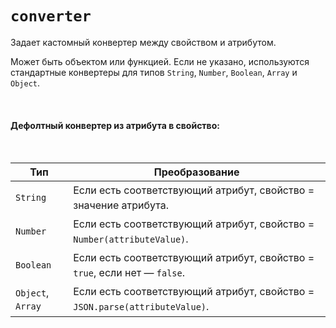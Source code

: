 # `converter`

Задает кастомный конвертер между свойством и атрибутом.

Может быть объектом или функцией. Если не указано, используются стандартные конвертеры для типов `String`, `Number`, `Boolean`, `Array` и `Object`.

<br>

#### Дефолтный конвертер из атрибута в свойство:
<br>

| Тип               | Преобразование
|-------------------|----------------------------------------------------------------------------|
| `String`          | Если есть соответствующий атрибут, свойство = значение атрибута.
| `Number`          | Если есть соответствующий атрибут, свойство = `Number(attributeValue)`.
| `Boolean`         | Если есть соответствующий атрибут, свойство = `true`, если нет — `false`.
| `Object`, `Array` | Если есть соответствующий атрибут, свойство = `JSON.parse(attributeValue)`.

<style>
  td {
    line-height: 1.5;
  }
</style>
